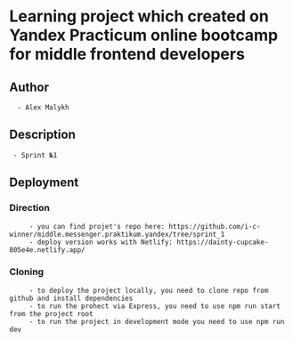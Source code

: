 # Learning project which created on Yandex Practicum online bootcamp for middle frontend developers

## Author
      - Alex Malykh
## Description
     - Sprint №1

## Deployment

### Direction
         - you can find projet's repo here: https://github.com/i-c-winner/middle.messenger.praktikum.yandex/tree/sprint_1
         - deploy version works with Netlify: https://dainty-cupcake-805e4e.netlify.app/
### Cloning
         - to deploy the project locally, you need to clone repo from github and install dependencies
         - to run the prohect via Express, you need to use npm run start from the project root
         - to run the project in development mode you need to use npm run dev
       